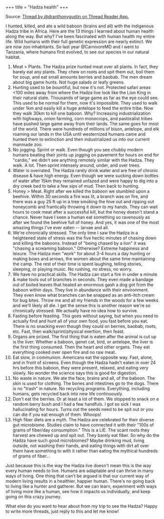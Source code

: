+++
title = "Hadza health"
+++


Source: [Thread by @dranthonygustin on Thread Reader App.](https://threadreaderapp.com/thread/1506996684756193280.html)


I hunted, killed, and ate a wild baboon (brains and all) with the indigenous Hadza tribe in Africa. Here are the 13 things I learned about human health along the way. But why? I've been fascinated with human health my entire life. Wild humans with their full genetic expression are nearly extinct. We are now zoo inhabitants. So last year @CarnivoreMD and I went to Tanzania, where humans first evolved, to see our species in our natural habitat.

1. Meat > Plants. The Hadza prize hunted meat over all plants. In fact, they barely eat any plants. They chew on roots and spit them out, boil them for soup, and eat small amounts berries and baobab. The men dream about big game hunts. Not huge salads or leafy greens.
2. Hunting used to be bountiful, but now it's not. Protected safari areas <100 miles away from where the Hadza live look like the Lion King in their natural state. Thousands of large game as far as the eye could see. This used to be normal for them, now it's impossible. They used to walk under 1km and easily kill a huge antelope to feed the entire tribe. Now they walk 30km to kill one baboon. Why? Increasing industrialization with highways, onion farming, corn monocrops, and pastoralist tribes have pushed large game away from their lands. The same goes for most of the world. There were hundreds of millions of bison, antelope, and elk roaming our lands in the USA until westernized humans came and hunted them to extinction and then industrialized us into our current manmade zoo.
3. No jogging. Sprint or walk. Even though you see chubby modern humans beating their joints up jogging on pavement for hours on end for "cardio," we didn't see anything remotely similar with the Hadza. They walk. A lot. Then sprint intensely around, under, and over trees.
4. Water is overrated. The Hadza rarely drink water and are free of chronic disease & have high energy. Even though we were sucking down bottles of water after 15km they remained unfazed and were happy to dig into a dry creek bed to take a few sips of mud. Then back to hunting.
5. Honey > Meat. Right after we killed the baboon we stumbled upon a beehive. Within 30 seconds a fire was lit, a branch was on fire, and there was a guy 25 ft up in a tree smoking the hive out and ripping out honeycomb and frantically throwing it down to my hands. They can wait hours to cook meat after a successful kill, but the honey doesn't stand a chance. Never have I seen a human eat something so ravenously as after we found the beehive full of honey. And yes, it was one of the most amazing things I've ever eaten -- larvae and all.
6. We're chronically stressed. The only time I saw the Hadza in a heightened state of stress was the five hectic minutes of chasing down and killing the baboons. Instead of "being chased by a lion" it was "chasing a screaming baboon." Otherwise? Extreme happiness and leisure. The Hadza men "work" for about 3-4 hours a day hunting or making bows and arrows, the women about the same time maintaining the camp. The rest of their time is spent laughing, telling stories, sleeping, or playing music. No rushing, no stress, no worry.
7. We have no practical skills. The Hadza can start a fire in under a minute & make tools out of branches in seconds. They even made a bandage out of boiled leaves that healed an enormous gash a dog got from the baboon within days. They live in abundance with their environment. They even know what branches can be snapped as an anti-itch cream for bug bites. Throw me and all my friends in the woods for a few weeks and we'll likely all die. I get the sense this is another reason we're so chronically stressed. We actually have no idea how to survive.
8. Fasting before feasting. This goes without saying, but when you need to actually find and hunt all of your own food, you fast before you eat. There is no snacking even though they could on berries, baobab, roots, etc. Fast, then walk/sprint/physical exertion, then feast.
9. Organs are prized. The first thing that is eaten after the animal is cut up is the liver. Whether a baboon, genet cat, bird, or antelope, the liver is the first thing consumed. Then the heart and other organs. They eat everything cooked over open fire and no raw meat.
10. Eat slow, in communion. Americans eat the opposite way. Fast, alone, and in front of screens. Even though the Hadza hadn't eaten in over 24 hrs before this baboon, they were present, relaxed, and eating very slowly. No wonder the science says this is good for digestion.
11. No waste in nature. We ate the face, brains and all, of the baboon. The skin is used for clothing. The bones and intestines go to the dogs. There is no "trash" in nature. No recycling programs. Everything, including humans, gets recycled back into new life continuously.
12. Don't eat the berries. Or at least a lot of them. We stopped to snack on a random berry bush and I had a few handfuls. I got so sick I was hallucinating for hours. Turns out the seeds need to be spit out or you can die if you eat enough of them. Whoops!
13. High fiber diets are a myth. The Hadza are celebrated for their diverse gut microbiome. Studies claim to have connected it with their "100s of grams of fiber/day consumption." This is a LIE. The scant roots they harvest are chewed up and spit out. They barely eat fiber. So why do the Hadza have such good microbiomes? Maybe drinking mud, living outside, not washing their hands, and eating things with dirt all over them have something to with it rather than eating the mythical hundreds of grams of fiber... 
    

Just because this is the way the Hadza live doesn't mean this is the way every human needs to live. Humans are adaptable and can thrive in many ways of living. One thing that can't be argued is that our current way of modern living results in a healthier, happier human. There's no going back to living like a hunter and gatherer. But we can learn, experiment with ways of living more like a human, see how it impacts us individually, and keep going on this crazy journey.

What else do you want to hear about from my trip to see the Hadza? Happy to write more threads, just reply to this and let me know!

